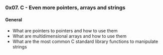 ### 0x07. C - Even more pointers, arrays and strings
#### General 
* What are pointers to pointers and how to use them
* What are multidimensional arrays and how to use them
* What are the most common C standard library functions to manipulate strings
